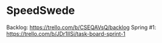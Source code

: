 # SpeedSwede

Backlog: https://trello.com/b/CSEQAVsQ/backlog
Spring #1: https://trello.com/b/JDr1IlSi/task-board-sprint-1